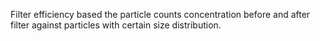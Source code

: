 ﻿Filter efficiency based the particle counts concentration before and after filter against particles with certain size distribution.
